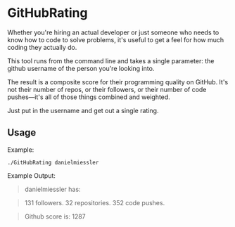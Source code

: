 GitHubRating
============

Whether you're hiring an actual developer or just someone who needs to know how to code to solve problems, it's useful to get a feel for how much coding they actually do.

This tool runs from the command line and takes a single parameter: the github username of the person you're looking into.

The result is a composite score for their programming quality on GitHub. It's not their number of repos, or their followers, or their number of code pushes&mdash;it's all of those things combined and weighted.

Just put in the username and get out a single rating.

## Usage

Example:

<code>./GitHubRating danielmiessler</code>

Example Output:

> danielmiessler has:

> 131 followers.
> 32 repositories.
> 352 code pushes.

> Github score is: 1287
